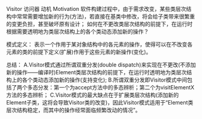 Visitor 访问器
动机 Motivation
	软件构建过程中，由于需求改变，某些类层次结构中常常需要增加新的行为(方法)，若直接在基类中修改，将会给子类带来很繁重的变更负担，甚至破坏原有设计；
	如何在不更改类层次结构的前提下，在运行时根据需要透明地为类层次结构上的各个类动态添加新的操作？

模式定义：
	表示一个作用于某对象结构中的各元素的操作，使得可以在不改变各元素的类的前提下定义(扩展)作用于这些元素的新操作(变化)。

总结：
	A.Visitor模式通过所谓双重分发(double dispatch)来实现在不更改(不添加新的操作——编译时)Element类层次结构的前提下，在运行时透明地为类层次结构上的各个类动态添加新的操作(支持变化);
	B.所谓双重分发即Visitor模式中间包括了两个多态分发：第一个为accept方法中的多态辨析；第二个为visitElementX方法的多态辨析；
	C.Visitor模式的最大缺点在于扩展类层次结构(添加新的Element子类，这将会导致Visitor类的改变)，因此Visitor模式适用于“Element类层次结构稳定，而其中的操作经常面临频繁改动的情况”。
